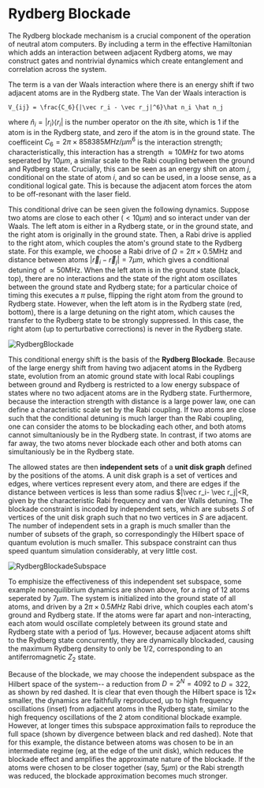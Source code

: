 # Rydberg Blockade

The Rydberg blockade mechanism is a crucial component of the operation of neutral atom computers. By including a term in the effective Hamiltonian which adds an interaction between adjacent Rydberg atoms, we may construct gates and nontrivial dynamics which create entanglement and correlation across the system.

The term is a van der Waals interaction where there is an energy shift if two adjacent atoms are in the Rydberg state. The Van der Waals interaction is

```
V_{ij} = \frac{C_6}{|\vec r_i - \vec r_j|^6}\hat n_i \hat n_j
```

where $\hat n_i=|r_i\rangle\langle r_i|$ is the number operator on the $i$th site, which is 1 if the atom is in the Rydberg state, and zero if the atom is in the ground state. The coefficeint $C_6 = 2\pi\times 858385 MHz/\mu m^6$ is the interaction strength; characteristically, this interaction has a strength $\approx 10MHz$ for two atoms seperated by $10\mu m$, a similar scale to the Rabi coupling between the ground and Rydberg state. Crucially, this can be seen as an energy shift on atom $j$, conditional on the state of atom $i$, and so can be used, in a loose sense, as a conditional logical gate. This is because the adjacent atom forces the atom to be off-resonant with the laser field.

This conditional drive can be seen given the following dynamics. Suppose two atoms are close to each other ($< 10 \mu m$) and so interact under van der Waals. The left atom is either in a Rydberg state, or in the ground state, and the right atom is originally in the ground state. Then, a Rabi drive is applied to the right atom, which couples the atom's ground state to the Rydberg state. For this example, we choose a Rabi drive of $\Omega=2\pi\times 0.5$MHz and distance between atoms $|\vec r_i- \vec r_j| = 7\mu m$, which gives a conditional detuning of $\approx 50$MHz. When the left atom is in the ground state (black, top), there are no interactions and the state of the right atom oscillates between the ground state and Rydberg state; for a particular choice of timing this executes a $\pi$ pulse, flipping the right atom from the ground to Rydberg state. However, when the left atom is in the Rydberg state (red, bottom), there is a large detuning on the right atom, which causes the transfer to the Rydberg state to be strongly suppressed. In this case, the right atom (up to perturbative corrections) is never in the Rydberg state.

![RydbergBlockade](https://user-images.githubusercontent.com/20091330/157902323-44caafc9-2e5a-4f0f-8dc5-8b5e814bf9b0.png)

This conditional energy shift is the basis of the **Rydberg Blockade**. Because of the large energy shift from having two adjacent atoms in the Rydberg state, evolution from an atomic ground state with local Rabi couplings between ground and Rydberg is restricted to a low energy subspace of states where no two adjacent atoms are in the Rydberg state. Furthermore, because the interaction strength with distance is a large power law, one can define a characteristic scale set by the Rabi coupling. If two atoms are close such that the conditional detuning is much larger than the Rabi coupling, one can consider the atoms to be blockading each other, and both atoms cannot simultaniously be in the Rydberg state. In contrast, if two atoms are far away, the two atoms never blockade each other and both atoms can simultaniously be in the Rydberg state.

The allowed states are then **independent sets** of a **unit disk graph** defined by the positions of the atoms. A unit disk graph is a set of vertices and edges, where vertices represent every atom, and there are edges if the distance between vertices is less than some radius $|\vec r_i- \vec r_j|<R, given by the characteristic Rabi frequency and van der Walls detuning. The blockade constraint is incoded by independent sets, which are subsets  $S$ of vertices of the unit disk graph such that no two vertices in $S$ are adjacent. The number of independent sets in a graph is much smaller than the number of subsets of the graph, so correspondingly the Hilbert space of quantum evolution is much smaller. This subspace constraint can thus speed quantum simulation considerably, at very little cost.

![RydbergBlockadeSubspace](https://user-images.githubusercontent.com/20091330/157916384-c2571b44-0ba6-4280-83e9-d26cea1a2f9a.png)

To emphisize the effectiveness of this independent set subspace, some example nonequilibrium dynamics are shown above, for a ring of 12 atoms seperated by $7\mu m$. The system is initialized into the ground state of all atoms, and driven by a $2\pi \times 0.5 MHz$ Rabi drive, which couples each atom's ground and Rydberg state. If the atoms were far apart and non-interacting, each atom would oscillate completely between its ground state and Rydberg state with a period of $1 \mu$s. However, because adjacent atoms shift to the Rydberg state concurrently, they are dynamically blockaded, causing the maximum Rydberg density to only be 1/2, corresponding to an antiferromagnetic $Z_2$ state.

Because of the blockade, we may choose the independent subspace as the Hilbert space of the system-- a reduction from $D = 2^N=4092$ to $D=322$, as shown by red dashed. It is clear that even though the Hilbert space is $12\times$ smaller, the dynamics are faithfully reproduced, up to high frequency oscillations (inset) from adjacent atoms in the Rydberg state, similar to the high frequency oscillations of the 2 atom conditional blockade example. However, at longer times this subspace approximation fails to reproduce the full space (shown by divergence between black and red dashed). Note that for this example, the distance between atoms was chosen to be in an intermediate regime (eg, at the edge of the unit disk), which reduces the blockade effect and amplifies the approximate nature of the blockade. If the atoms were chosen to be closer together (say, $5\mu m$) or the Rabi strength was reduced, the blockade approximation becomes much stronger.





